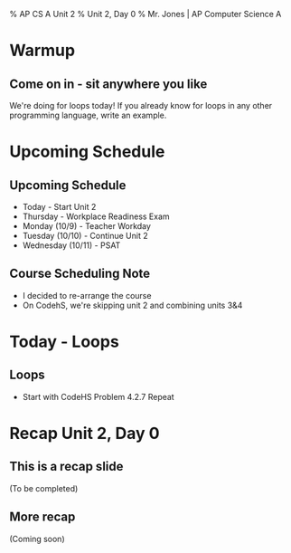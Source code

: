 % AP CS A Unit 2
% Unit 2, Day 0
% Mr. Jones | AP Computer Science A


# Warmup

## Come on in - sit anywhere you like
We're doing for loops today! If you already know for loops in any other programming language, write an example.


# Upcoming Schedule


## Upcoming Schedule
* Today - Start Unit 2
* Thursday - Workplace Readiness Exam
* Monday (10/9) -  Teacher Workday
* Tuesday (10/10) - Continue Unit 2
* Wednesday (10/11) - PSAT

## Course Scheduling Note
* I decided to re-arrange the course
* On CodehS, we're skipping unit 2 and combining units 3&4

# Today - Loops

## Loops
* Start with CodeHS Problem 4.2.7 Repeat












# Recap Unit 2, Day 0

## This is a recap slide
(To be completed)

## More recap
(Coming soon)
